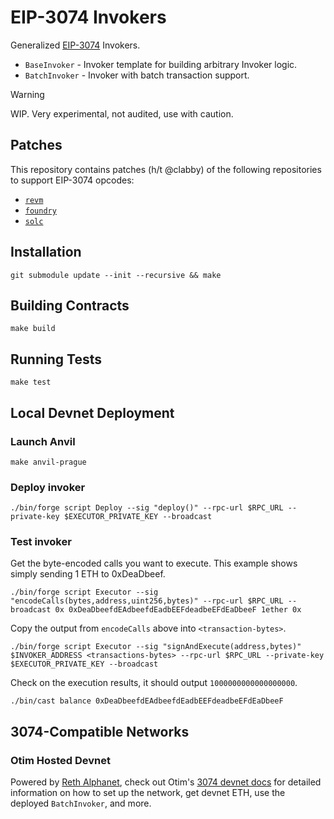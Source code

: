 # EIP-3074 Invokers

Generalized [EIP-3074](https://eips.ethereum.org/EIPS/eip-3074) Invokers. 

- `BaseInvoker` - Invoker template for building arbitrary Invoker logic.
- `BatchInvoker` - Invoker with batch transaction support.

> [!WARNING] 
> WIP. Very experimental, not audited, use with caution.

## Patches

This repository contains patches (h/t @clabby) of the following repositories to support EIP-3074 opcodes:

- [`revm`](https://github.com/jxom/revm/tree/jxom/eip-3074)
- [`foundry`](https://github.com/jxom/foundry/tree/jxom/eip-3074)
- [`solc`](https://github.com/clabby/solidity/tree/cl/eip-3074)

## Installation

```
git submodule update --init --recursive && make
```

## Building Contracts

```
make build
```

## Running Tests

```
make test
```

## Local Devnet Deployment

### Launch Anvil

```
make anvil-prague
```

### Deploy invoker
```
./bin/forge script Deploy --sig "deploy()" --rpc-url $RPC_URL --private-key $EXECUTOR_PRIVATE_KEY --broadcast
```

### Test invoker
Get the byte-encoded calls you want to execute. This example shows simply sending 1 ETH to 0xDeaDbeef.
```
./bin/forge script Executor --sig "encodeCalls(bytes,address,uint256,bytes)" --rpc-url $RPC_URL --broadcast 0x 0xDeaDbeefdEAdbeefdEadbEEFdeadbeEFdEaDbeeF 1ether 0x
```

Copy the output from `encodeCalls` above into `<transaction-bytes>`.
```
./bin/forge script Executor --sig "signAndExecute(address,bytes)" $INVOKER_ADDRESS <transactions-bytes> --rpc-url $RPC_URL --private-key $EXECUTOR_PRIVATE_KEY --broadcast
```

Check on the execution results, it should output `1000000000000000000`.
```
./bin/cast balance 0xDeaDbeefdEAdbeefdEadbEEFdeadbeEFdEaDbeeF
```

## 3074-Compatible Networks

### Otim Hosted Devnet

Powered by [Reth Alphanet](https://github.com/paradigmxyz/alphanet), check out Otim's [3074 devnet docs](https://docs.otim.xyz) for detailed information on how to set up the network, get devnet ETH, use the deployed `BatchInvoker`, and more.

